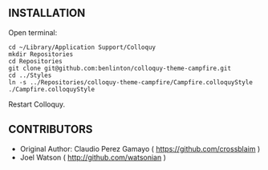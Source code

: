## INSTALLATION

Open terminal:

    cd ~/Library/Application Support/Colloquy
    mkdir Repositories
    cd Repositories
    git clone git@github.com:benlinton/colloquy-theme-campfire.git
    cd ../Styles
    ln -s ../Repositories/colloquy-theme-campfire/Campfire.colloquyStyle ./Campfire.colloquyStyle

Restart Colloquy.

## CONTRIBUTORS

* Original Author: Claudio Perez Gamayo ( https://github.com/crossblaim )
* Joel Watson ( http://github.com/watsonian )